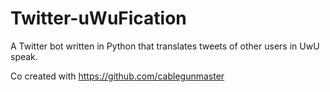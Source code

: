 # Twitter-uWuFication
A Twitter bot written in Python that translates tweets of other users in UwU speak.

Co created with https://github.com/cablegunmaster
